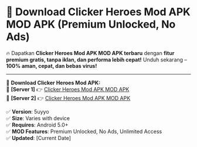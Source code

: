 # 🚀 Download Clicker Heroes Mod APK MOD APK (Premium Unlocked, No Ads)  

🔥 Dapatkan **Clicker Heroes Mod APK MOD APK terbaru** dengan **fitur premium gratis, tanpa iklan, dan performa lebih cepat!** Unduh sekarang – **100% aman, cepat, dan bebas virus!**  

---


🔽 **Download Clicker Heroes Mod APK:**  
🔹 **[Server 1]** 👉 [Clicker Heroes Mod APK MOD APK](https://apkcomod.com?title=Clicker_Heroes_Mod_APK)  
🔹 **[Server 2]** 👉 [Clicker Heroes Mod APK MOD APK](https://apkcomod.com?title=Clicker_Heroes_Mod_APK)  


✅ **Version**: 5uyyo  
✅ **Size**: Varies with device  
✅ **Requires**: Android 5.0+  
✅ **MOD Features**: Premium Unlocked, No Ads, Unlimited Access  
✅ **Updated**: [Current Date]  